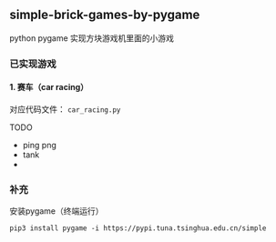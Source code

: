 ## simple-brick-games-by-pygame

python pygame 实现方块游戏机里面的小游戏

### 已实现游戏
#### 1. 赛车（car racing）
对应代码文件： `car_racing.py`


TODO

- ping png
- tank 
- 




### 补充
安装pygame（终端运行）
```
pip3 install pygame -i https://pypi.tuna.tsinghua.edu.cn/simple
```
